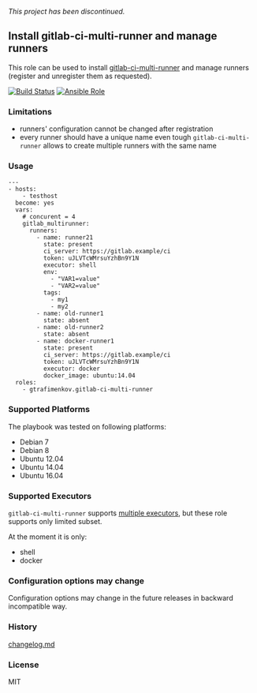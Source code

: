 *This project has been discontinued.*

## Install gitlab-ci-multi-runner and manage runners

This role can be used to install [gitlab-ci-multi-runner](https://gitlab.com/gitlab-org/gitlab-ci-multi-runner) and manage runners (register and unregister them as requested).

[![Build Status](https://travis-ci.org/gtrafimenkov/ansible-role-gitlab-ci-multi-runner.svg)](http://travis-ci.org/gtrafimenkov/ansible-role-gitlab-ci-multi-runner)
[![Ansible Role](https://img.shields.io/badge/role-gtrafimenkov.gitlab--ci--multi--runner-blue.svg?maxAge=2592000)](https://galaxy.ansible.com/gtrafimenkov/gitlab-ci-multi-runner)

### Limitations

- runners' configuration cannot be changed after registration
- every runner should have a unique name even tough `gitlab-ci-multi-runner` allows to create multiple runners with the same name

### Usage

```
---
- hosts:
    - testhost
  become: yes
  vars:
    # concurent = 4
    gitlab_multirunner:
      runners:
        - name: runner21
          state: present
          ci_server: https://gitlab.example/ci
          token: uJLVTcWMrsuYzhBn9Y1N
          executor: shell
          env: 
            - "VAR1=value"
            - "VAR2=value"
          tags:
            - my1
            - my2
        - name: old-runner1
          state: absent
        - name: old-runner2
          state: absent
        - name: docker-runner1
          state: present
          ci_server: https://gitlab.example/ci
          token: uJLVTcWMrsuYzhBn9Y1N
          executor: docker
          docker_image: ubuntu:14.04
  roles:
    - gtrafimenkov.gitlab-ci-multi-runner
```

### Supported Platforms

The playbook was tested on following platforms:

- Debian 7
- Debian 8
- Ubuntu 12.04
- Ubuntu 14.04
- Ubuntu 16.04

### Supported Executors

`gitlab-ci-multi-runner` supports [multiple executors](https://gitlab.com/gitlab-org/gitlab-ci-multi-runner/tree/master/docs/executors), but these role supports only limited subset.

At the moment it is only:

- shell
- docker

### Configuration options may change

Configuration options may change in the future releases in backward incompatible way.

### History

[changelog.md](/changelog.md)

### License

MIT
